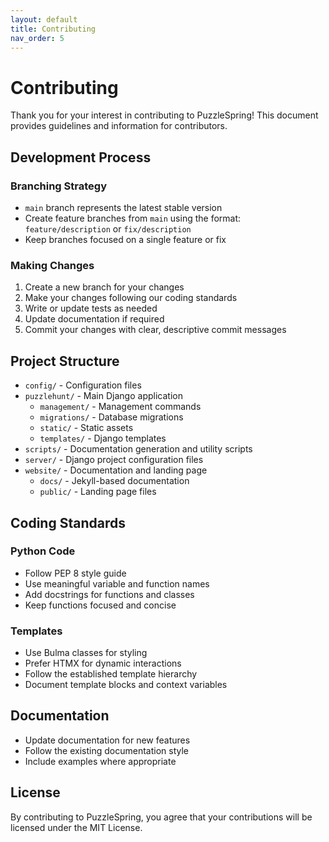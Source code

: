 ```yaml
---
layout: default
title: Contributing
nav_order: 5
---
```


# Contributing

Thank you for your interest in contributing to PuzzleSpring! This document provides guidelines and information for contributors.

## Development Process

### Branching Strategy

- `main` branch represents the latest stable version
- Create feature branches from `main` using the format: `feature/description` or `fix/description`
- Keep branches focused on a single feature or fix

### Making Changes

1. Create a new branch for your changes
2. Make your changes following our coding standards
3. Write or update tests as needed
4. Update documentation if required
5. Commit your changes with clear, descriptive commit messages

## Project Structure

- `config/` - Configuration files
- `puzzlehunt/` - Main Django application
  - `management/` - Management commands
  - `migrations/` - Database migrations
  - `static/` - Static assets
  - `templates/` - Django templates
- `scripts/` - Documentation generation and utility scripts
- `server/` - Django project configuration files
- `website/` - Documentation and landing page
  - `docs/` - Jekyll-based documentation
  - `public/` - Landing page files

## Coding Standards

### Python Code

- Follow PEP 8 style guide
- Use meaningful variable and function names
- Add docstrings for functions and classes
- Keep functions focused and concise

### Templates

- Use Bulma classes for styling
- Prefer HTMX for dynamic interactions
- Follow the established template hierarchy
- Document template blocks and context variables

## Documentation

- Update documentation for new features
- Follow the existing documentation style
- Include examples where appropriate

## License

By contributing to PuzzleSpring, you agree that your contributions will be licensed under the MIT License. 